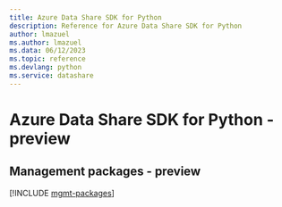 ```yaml
---
title: Azure Data Share SDK for Python
description: Reference for Azure Data Share SDK for Python
author: lmazuel
ms.author: lmazuel
ms.data: 06/12/2023
ms.topic: reference
ms.devlang: python
ms.service: datashare
---
```

# Azure Data Share SDK for Python - preview

## Management packages - preview
[!INCLUDE [mgmt-packages](data-share-mgmt-index.md)]